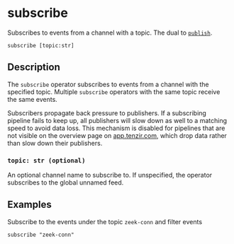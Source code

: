 # subscribe

Subscribes to events from a channel with a topic. The dual to
[`publish`](publish.md).

```tql
subscribe [topic:str]
```

## Description

The `subscribe` operator subscribes to events from a channel with the specified
topic. Multiple `subscribe` operators with the same topic receive the same
events.

Subscribers propagate back pressure to publishers. If a subscribing pipeline
fails to keep up, all publishers will slow down as well to a matching speed to
avoid data loss. This mechanism is disabled for pipelines that are not visible
on the overview page on [app.tenzir.com](https://app.tenzir.com), which drop
data rather than slow down their publishers.

### `topic: str (optional)`

An optional channel name to subscribe to. If unspecified, the operator
subscribes to the global unnamed feed.

## Examples

Subscribe to the events under the topic `zeek-conn` and filter events

```tql
subscribe "zeek-conn"
```
